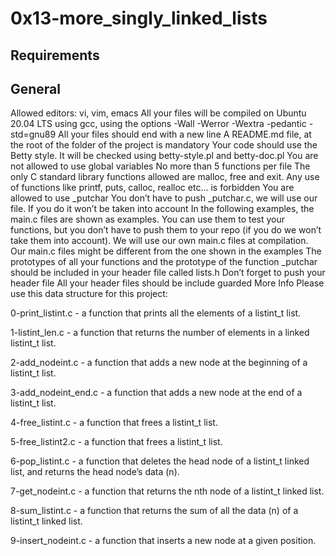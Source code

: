 # 0x13-more_singly_linked_lists


## Requirements
## General
Allowed editors: vi, vim, emacs
All your files will be compiled on Ubuntu 20.04 LTS using gcc, using the options -Wall -Werror -Wextra -pedantic -std=gnu89
All your files should end with a new line
A README.md file, at the root of the folder of the project is mandatory
Your code should use the Betty style. It will be checked using betty-style.pl and betty-doc.pl
You are not allowed to use global variables
No more than 5 functions per file
The only C standard library functions allowed are malloc, free and exit. Any use of functions like printf, puts, calloc, realloc etc… is forbidden
You are allowed to use _putchar
You don’t have to push _putchar.c, we will use our file. If you do it won’t be taken into account
In the following examples, the main.c files are shown as examples. You can use them to test your functions, but you don’t have to push them to your repo (if you do we won’t take them into account). We will use our own main.c files at compilation. Our main.c files might be different from the one shown in the examples
The prototypes of all your functions and the prototype of the function _putchar should be included in your header file called lists.h
Don’t forget to push your header file
All your header files should be include guarded
More Info
Please use this data structure for this project:

0-print_listint.c -  a function that prints all the elements of a listint_t list.

1-listint_len.c - a function that returns the number of elements in a linked listint_t list.

2-add_nodeint.c -  a function that adds a new node at the beginning of a listint_t list.

3-add_nodeint_end.c - a function that adds a new node at the end of a listint_t list.

4-free_listint.c -  a function that frees a listint_t list.

5-free_listint2.c - a function that frees a listint_t list.

6-pop_listint.c -  a function that deletes the head node of a listint_t linked list, and returns the head node’s data (n).

7-get_nodeint.c - a function that returns the nth node of a listint_t linked list.

8-sum_listint.c - a function that returns the sum of all the data (n) of a listint_t linked list.

9-insert_nodeint.c -  a function that inserts a new node at a given position.


